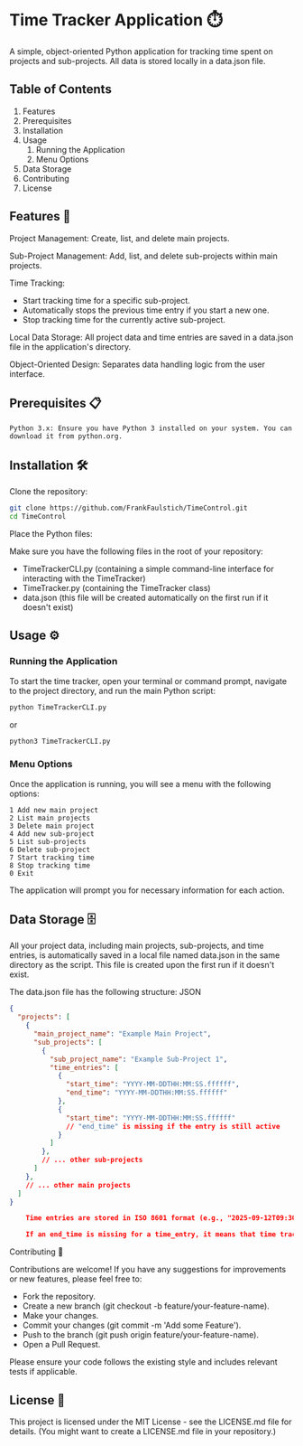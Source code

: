# Time Tracker Application ⏱️

A simple, object-oriented Python application for tracking time spent on projects and sub-projects. All data is stored locally in a data.json file.

## Table of Contents

1. Features
2. Prerequisites
3. Installation
4. Usage
    1. Running the Application
    2. Menu Options
5. Data Storage
6. Contributing
7. License

## Features 🚀

Project Management: Create, list, and delete main projects.

Sub-Project Management: Add, list, and delete sub-projects within main projects.

Time Tracking:

- Start tracking time for a specific sub-project.
- Automatically stops the previous time entry if you start a new one.
- Stop tracking time for the currently active sub-project.

Local Data Storage: All project data and time entries are saved in a data.json file in the application's directory.

Object-Oriented Design: Separates data handling logic from the user interface.

## Prerequisites 📋

    Python 3.x: Ensure you have Python 3 installed on your system. You can download it from python.org.

## Installation 🛠️

Clone the repository:

```bash
git clone https://github.com/FrankFaulstich/TimeControl.git
cd TimeControl
```

Place the Python files:

Make sure you have the following files in the root of your repository:

- TimeTrackerCLI.py (containing a simple command-line interface for interacting with the TimeTracker)
- TimeTracker.py (containing the TimeTracker class)
- data.json (this file will be created automatically on the first run if it doesn't exist)

## Usage ⚙️

### Running the Application

To start the time tracker, open your terminal or command prompt, navigate to the project directory, and run the main Python script:

```Bash
python TimeTrackerCLI.py
```
or

```Bash
python3 TimeTrackerCLI.py
```

### Menu Options

Once the application is running, you will see a menu with the following options:
```
1 Add new main project
2 List main projects
3 Delete main project
4 Add new sub-project
5 List sub-projects
6 Delete sub-project
7 Start tracking time
8 Stop tracking time
0 Exit
````

The application will prompt you for necessary information for each action.

## Data Storage 🗄️

All your project data, including main projects, sub-projects, and time entries, is automatically saved in a local file named data.json in the same directory as the script. This file is created upon the first run if it doesn't exist.

The data.json file has the following structure:
JSON
```JSON
{
  "projects": [
    {
      "main_project_name": "Example Main Project",
      "sub_projects": [
        {
          "sub_project_name": "Example Sub-Project 1",
          "time_entries": [
            {
              "start_time": "YYYY-MM-DDTHH:MM:SS.ffffff",
              "end_time": "YYYY-MM-DDTHH:MM:SS.ffffff"
            },
            {
              "start_time": "YYYY-MM-DDTHH:MM:SS.ffffff"
              // "end_time" is missing if the entry is still active
            }
          ]
        },
        // ... other sub-projects
      ]
    },
    // ... other main projects
  ]
}

    Time entries are stored in ISO 8601 format (e.g., "2025-09-12T09:30:00.123456").

    If an end_time is missing for a time_entry, it means that time tracking is currently active for that sub-project.
````

Contributing 🤝

Contributions are welcome! If you have any suggestions for improvements or new features, please feel free to:

- Fork the repository.
- Create a new branch (git checkout -b feature/your-feature-name).
- Make your changes.
- Commit your changes (git commit -m 'Add some Feature').
- Push to the branch (git push origin feature/your-feature-name).
- Open a Pull Request.

Please ensure your code follows the existing style and includes relevant tests if applicable.

## License 📜

This project is licensed under the MIT License - see the LICENSE.md file for details. (You might want to create a LICENSE.md file in your repository.)
